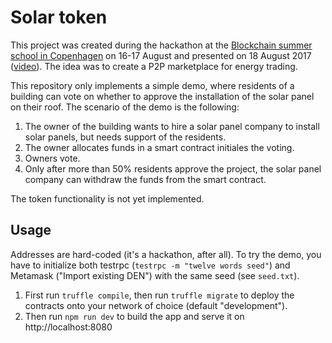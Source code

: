 # Solar token

This project was created during the hackathon at the [Blockchain summer school in Copenhagen](http://blockchainschool.eu/) on 16-17 August and presented on 18 August 2017 ([video](https://www.youtube.com/watch?v=ZDm7V16NNpo)). The idea was to create a P2P marketplace for energy trading.

This repository only implements a simple demo, where residents of a building can vote on whether to approve the installation of the solar panel on their roof. The scenario of the demo is the following:

1. The owner of the building wants to hire a solar panel company to install solar panels, but needs support of the residents.
2. The owner allocates funds in a smart contract initiales the voting.
3. Owners vote. 
4. Only after more than 50% residents approve the project, the solar panel company can withdraw the funds from the smart contract.

The token functionality is not yet implemented.

## Usage

Addresses are hard-coded (it's a hackathon, after all). To try the demo, you have to initialize both testrpc (`testrpc -m "twelve words seed"`) and Metamask ("Import existing DEN") with the same seed (see `seed.txt`). 

1. First run `truffle compile`, then run `truffle migrate` to deploy the contracts onto your network of choice (default "development").
1. Then run `npm run dev` to build the app and serve it on http://localhost:8080

